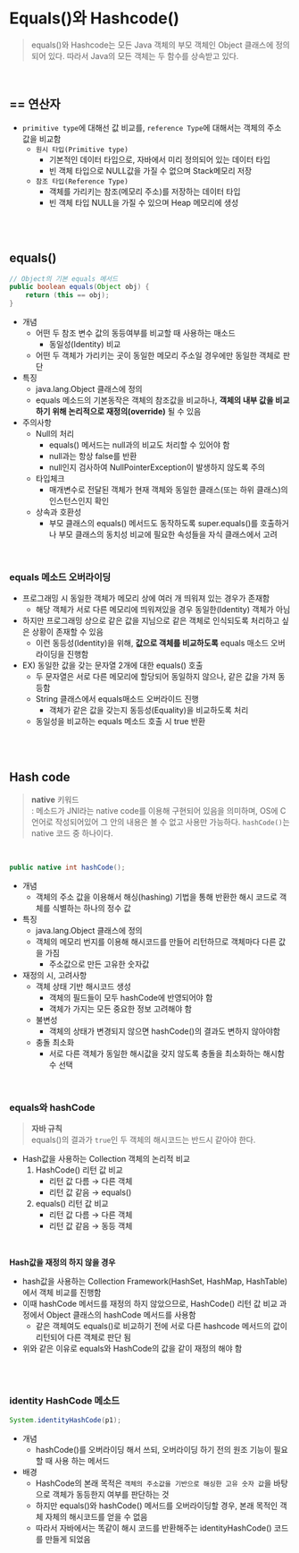 # Equals()와 Hashcode()

> equals()와 Hashcode는 모든 Java 객체의 부모 객체인 Object 클래스에 정의되어 있다. 따라서 Java의 모든 객체는 두 함수를 상속받고 있다.

<br/>

## == 연산자

- `primitive type`에 대해선 값 비교를, `reference Type`에 대해서는 객체의 주소 값을 비교함
    - `원시 타입(Primitive type)`
        - 기본적인 데이터 타입으로, 자바에서 미리 정의되어 있는 데이터 타입
        - 빈 객체 타입으로 NULL값을 가질 수 없으며 Stack메모리 저장
    - `참조 타입(Reference Type)`
        - 객체를 가리키는 참조(메모리 주소)를 저장하는 데이터 타입
        - 빈 객체 타입 NULL을 가질 수 있으며 Heap 메모리에 생성

<br/>
<br/>


## equals()

```java
// Object의 기본 equals 메서드
public boolean equals(Object obj) {
    return (this == obj);
}
```

- 개념        
    - 어떤 두 참조 변수 값의 동등여부를 비교할 때 사용하는 매소드
        - 동일성(Identity) 비교
    - 어떤 두 객체가 가리키는 곳이 동일한 메모리 주소일 경우에만 동일한 객체로 판단
- 특징            
    - java.lang.Object 클래스에 정의
    - equals 메소드의 기본동작은 객체의 참조값을 비교하나, **객체의 내부 값을 비교하기 위해 논리적으로 재정의(override)** 될 수 있음
- 주의사항
    - Null의 처리
        - equals() 메서드는 null과의 비교도 처리할 수 있어야 함
        - null과는 항상 false를 반환
        - null인지 검사하여 NullPointerException이 발생하지 않도록 주의
    - 타입체크
        - 매개변수로 전달된 객체가 현재 객체와 동일한 클래스(또는 하위 클래스)의 인스턴스인지 확인
    - 상속과 호환성
        - 부모 클래스의 equals() 메서드도 동작하도록 super.equals()를 호출하거나 부모 클래스의 동치성 비교에 필요한 속성들을 자식 클래스에서 고려

<br/>

### equals 메소드 오버라이딩
- 프로그래밍 시 동일한 객체가 메모리 상에 여러 개 띄워져 있는 경우가 존재함
    - 해당 객체가 서로 다른 메모리에 띄워져있을 경우 동일한(Identity) 객체가 아님
- 하지만 프로그래밍 상으로 같은 값을 지님으로 같은 객체로 인식되도록 처리하고 싶은 상황이 존재할 수 있음
    - 이런 동등성(Identity)을 위해, **값으로 객체를 비교하도록** equals 매소드 오버라이딩을 진행함
- EX) 동일한 값을 갖는 문자열 2개에 대한 equals() 호출               
    - 두 문자열은 서로 다른 메모리에 할당되어 동일하지 않으나, 같은 값을 가져 동등함
    - String 클래스에서 equals매소드 오버라이드 진행
        - 객체가 같은 값을 갖는지 동등성(Equality)을 비교하도록 처리
    - 동일성을 비교하는 equals 메소드 호출 시 true 반환

<br/>
<br/>

## Hash code

> **native** 키워드               
> : 메소드가 JNI라는 native code를 이용해 구현되어 있음을 의미하며, OS에 C언어로 작성되어있어 그 안의 내용은 볼 수 없고 사용만 가능하다.
> `hashCode()`는 native 코드 중 하나이다.

<br/>

```java
public native int hashCode();
```

- 개념
    - 객체의 주소 값을 이용해서 해싱(hashing) 기법을 통해 반환한 해시 코드로 객체를 식별하는 하나의 정수 값
- 특징      
    - java.lang.Object 클래스에 정의
    - 객체의 메모리 번지를 이용해 해시코드를 만들어 리턴하므로 객체마다 다른 값을 가짐
        - 주소값으로 만든 고유한 숫자값
- 재정의 시, 고려사항
    - 객체 상태 기반 해시코드 생성
        - 객체의 필드들이 모두 hashCode에 반영되어야 함
        - 객체가 가지는 모든 중요한 정보 고려해야 함
    - 불변성
        - 객체의 상태가 변경되지 않으면 hashCode()의 결과도 변하지 않아야함
    - 충돌 최소화
        - 서로 다른 객체가 동일한 해시값을 갖지 않도록 충돌을 최소화하는 해시함수 선택

<br/>

### equals와 hashCode

> **자바 규칙**            
> equals()의 결과가 `true`인 두 객체의 해시코드는 반드시 같아야 한다.

- Hash값을 사용하는 Collection 객체의 논리적 비교
    1. HashCode() 리턴 값 비교
        - 리턴 값 다름 → 다른 객체
        - 리턴 값 같음 → equals()
    2. equals() 리턴 값 비교
        - 리턴 값 다름 → 다른 객체
        - 리턴 값 같음 → 동등 객체

<br/>

**Hash값을 재정의 하지 않을 경우**
- hash값을 사용하는 Collection Framework(HashSet, HashMap, HashTable)에서 객체 비교를 진행함
- 이때 hashCode 메서드를 재정의 하지 않았으므로, HashCode() 리턴 값 비교 과정에서 Object 클래스의 hashCode 메서드를 사용함
    - 같은 객체여도 equals()로 비교하기 전에 서로 다른 hashcode 메서드의 값이 리턴되어 다른 객체로 판단 됨
- 위와 같은 이유로 equals와 HashCode의 값을 같이 재정의 해야 함

<br/>
<br/>

### identity HashCode 메소드

```java
System.identityHashCode(p1);
```

- 개념           
    - hashCode()를 오버라이딩 해서 쓰되, 오버라이딩 하기 전의 원조 기능이 필요할 때 사용 하는 메서드
- 배경
    - HashCode의 본래 목적은 `객체의 주소값을 기반으로 해싱한 고유 숫자 값`을 바탕으로 객체가 동등한지 여부를 판단하는 것
    - 하지만 equals()와 hashCode() 메서드를 오버라이딩할 경우, 본래 목적인 객체 자체의 해시코드를 얻을 수 없음
    - 따라서 자바에서는 똑같이 해시 코드를 반환해주는 identityHashCode() 코드를 만들게 되었음

<br/>
<br/>
